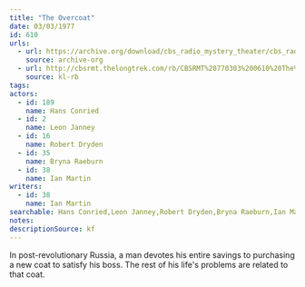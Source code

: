 ```yaml
---
title: "The Overcoat"
date: 03/03/1977
id: 610
urls: 
  - url: https://archive.org/download/cbs_radio_mystery_theater/cbs_radio_mystery_theater-0601-0650.zip/cbs_radio_mystery_theater-0601-0650%2Fcbsrmt_0610_the_overcoat.mp3
    source: archive-org
  - url: http://cbsrmt.thelongtrek.com/rb/CBSRMT%20770303%200610%20The%20Overcoat_wbbm_rb%20tapehiss.mp3
    source: kl-rb
tags: 
actors:  
  - id: 189
    name: Hans Conried  
  - id: 2
    name: Leon Janney  
  - id: 16
    name: Robert Dryden  
  - id: 35
    name: Bryna Raeburn  
  - id: 38
    name: Ian Martin
writers:  
  - id: 38
    name: Ian Martin
searchable: Hans Conried,Leon Janney,Robert Dryden,Bryna Raeburn,Ian Martin Ian Martin
notes: 
descriptionSource: kf
---
```

In post-revolutionary Russia, a man devotes his entire savings to purchasing a new coat to satisfy his boss. The rest of his life's problems are related to that coat.